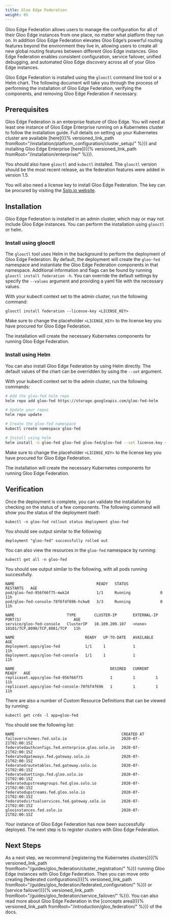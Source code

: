 ```yaml
---
title: Gloo Edge Federation
weight: 65
---
```


Gloo Edge Federation allows users to manage the configuration for all of their Gloo Edge instances from one place, no matter what platform they run on. In addition Gloo Edge Federation elevates Gloo Edge’s powerful routing features beyond the environment they live in, allowing users to create all new global routing features between different Gloo Edge instances. Gloo Edge Federation enables consistent configuration, service failover, unified debugging, and automated Gloo Edge discovery across all of your Gloo Edge instances.

Gloo Edge Federation is installed using the `glooctl` command line tool or a Helm chart. The following document will take you through the process of performing the installation of Gloo Edge Federation, verifying the components, and removing Gloo Edge Federation if necessary.

## Prerequisites

Gloo Edge Federation is an enterprise feature of Gloo Edge. You will need at least one instance of Gloo Edge Enterprise running on a Kubernetes cluster to follow the installation guide. Full details on setting up your Kubernetes cluster are available [here]({{% versioned_link_path fromRoot="/installation/platform_configuration/cluster_setup/" %}}) and installing Gloo Edge Enterprise [here]({{% versioned_link_path fromRoot="/installation/enterprise/" %}}).

You should also have `glooctl` and `kubectl` installed. The `glooctl` version should be the most recent release, as the federation features were added in version 1.5. 

You will also need a license key to install Gloo Edge Federation. The key can be procured by visiting the [Solo.io website](https://solo.io).

## Installation

Gloo Edge Federation is installed in an admin cluster, which may or may not include Gloo Edge instances. You can perform the installation using `glooctl` or helm. 

### Install using glooctl

The `glooctl` tool uses Helm in the background to perform the deployment of Gloo Edge Federation. By default, the deployment will create the `gloo-fed` namespace and instantiate the Gloo Edge Federation components in that namespace. Additional information and flags can be found by running `glooctl install federation -h`. You can override the default settings by specify the `--values` argument and providing a yaml file with the necessary values.

With your kubectl context set to the admin cluster, run the following command:

```
glooctl install federation --license-key <LICENSE_KEY>
```

Make sure to change the placeholder `<LICENSE_KEY>` to the license key you have procured for Gloo Edge Federation.

The installation will create the necessary Kubernetes components for running Gloo Edge Federation.

### Install using Helm

You can also install Gloo Edge Federation by using Helm directly. The default values of the chart can be overridden by using the `--set` argument.

With your kubectl context set to the admin cluster, run the following commands:

```bash
# Add the gloo-fed helm repo
helm repo add gloo-fed https://storage.googleapis.com/gloo-fed-helm

# Update your repos 
helm repo update

# Create the gloo-fed namespace
kubectl create namespace gloo-fed

# Install using helm
helm install -n gloo-fed gloo-fed gloo-fed/gloo-fed --set license.key <LICENSE_KEY>
```

Make sure to change the placeholder `<LICENSE_KEY>` to the license key you have procured for Gloo Edge Federation.

The installation will create the necessary Kubernetes components for running Gloo Edge Federation.

## Verification

Once the deployment is complete, you can validate the installation by checking on the status of a few components. The following command will show you the status of the deployment itself:

```
kubectl -n gloo-fed rollout status deployment gloo-fed
```

You should see output similar to the following:

```
deployment "gloo-fed" successfully rolled out
```

You can also view the resources in the `gloo-fed` namespace by running:

```
kubectl get all -n gloo-fed
```

You should see output similar to the following, with all pods running successfully.

```
NAME                                    READY   STATUS              RESTARTS   AGE
pod/gloo-fed-956f66f75-mwk24            1/1     Running             0          11h
pod/gloo-fed-console-78f6f4f696-hckw8   3/3     Running             0          11h

NAME                       TYPE        CLUSTER-IP       EXTERNAL-IP   PORT(S)                       AGE
service/gloo-fed-console   ClusterIP   10.109.209.107   <none>        10101/TCP,8090/TCP,8081/TCP   11h

NAME                               READY   UP-TO-DATE   AVAILABLE   AGE
deployment.apps/gloo-fed           1/1     1            1           11h
deployment.apps/gloo-fed-console   1/1     1            1           11h

NAME                                          DESIRED   CURRENT   READY   AGE
replicaset.apps/gloo-fed-956f66f75            1         1         1       11h
replicaset.apps/gloo-fed-console-78f6f4f696   1         1         1       11h
```

There are also a number of Custom Resource Definitions that can be viewed by running:

```
kubectl get crds -l app=gloo-fed
```

You should see the following list:

```
NAME                                               CREATED AT
failoverschemes.fed.solo.io                        2020-07-21T02:00:15Z
federatedauthconfigs.fed.enterprise.gloo.solo.io   2020-07-21T02:00:15Z
federatedgateways.fed.gateway.solo.io              2020-07-21T02:00:15Z
federatedroutetables.fed.gateway.solo.io           2020-07-21T02:00:15Z
federatedsettings.fed.gloo.solo.io                 2020-07-21T02:00:15Z
federatedupstreamgroups.fed.gloo.solo.io           2020-07-21T02:00:15Z
federatedupstreams.fed.gloo.solo.io                2020-07-21T02:00:15Z
federatedvirtualservices.fed.gateway.solo.io       2020-07-21T02:00:15Z
glooinstances.fed.solo.io                          2020-07-21T02:00:15Z
```

Your instance of Gloo Edge Federation has now been successfully deployed. The next step is to register clusters with Gloo Edge Federation.

## Next Steps

As a next step, we recommend [registering the Kubernetes clusters]({{% versioned_link_path fromRoot="/guides/gloo_federation/cluster_registration/" %}}) running Gloo Edge instances with Gloo Edge Federation. Then you can move onto creating [federated configurations]({{% versioned_link_path fromRoot="/guides/gloo_federation/federated_configuration/" %}}) or [service failover]({{% versioned_link_path fromRoot="/guides/gloo_federation/service_failover/" %}}). You can also read more about Gloo Edge Federation in the [concepts area]({{% versioned_link_path fromRoot="/introduction/gloo_federation/" %}}) of the docs.